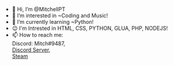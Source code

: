 - 👋 Hi, I’m @MitchellPT
- 👀 I’m interested in ~Coding and Music!
- 🌱 I’m currently learning ~Python!
- 😉 I'm Intrested in HTML, CSS, PYTHON, GLUA, PHP, NODEJS!
- 📫 How to reach me:\
Discord: Mitch#9487,\
[Discord Server](https://discord.gg/u4u3XYw),\
[Steam](https://steamcommunity.com/id/mitchellpt/)
<!-- 💞️ I’m looking to collaborate on ... -->
